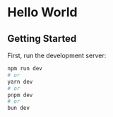 # Hello World

## Getting Started

First, run the development server:

```bash
npm run dev
# or
yarn dev
# or
pnpm dev
# or
bun dev
```